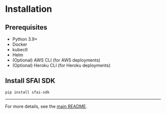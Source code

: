 # Installation

## Prerequisites
- Python 3.9+
- Docker
- kubectl
- Helm
- (Optional) AWS CLI (for AWS deployments)
- (Optional) Heroku CLI (for Heroku deployments)

## Install SFAI SDK

```bash
pip install sfai-sdk
```

---

For more details, see the [main README](https://github.com/salesforce/sfai-sdk/blob/main/README.md).
